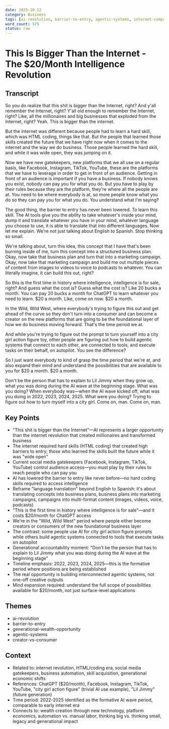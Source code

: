 ```yaml
---
date: 2025-10-12
category: Business
tags: [ai-revolution, barrier-to-entry, agentic-systems, internet-comparison, chatgpt, skill-acquisition, wild-west, generational-opportunity]
word_count: 575
status: raw
---
```


# This Is Bigger Than the Internet - The $20/Month Intelligence Revolution

## Transcript

So you do realize that this shit is bigger than the Internet, right? And y'all remember the Internet, right? Y'all old enough to remember the Internet, right? Like, all the millionaires and big businesses that exploded from the Internet, right? Yeah. This is bigger than the internet.

But the internet was different because people had to learn a hard skill, which was HTML coding, things like that. But the people that learned those skills created the future that we have right now when it comes to the internet and the way we do business. Those people learned the hard skill, and while it was wide open, they was jumping on it.

Now we have new gatekeepers, new platforms that we all use on a regular basis, like Facebook, Instagram, TikTok, YouTube, these are the platforms that we have to leverage in order to get in front of an audience. Getting in front of an audience is important if you have a business. If nobody knows you exist, nobody can pay you for what you do. But you have to play by their rules because they are the platform, they're where all the people are at. You need to be where everybody is at, so more people know what you do so they can pay you for what you do. You understand what I'm saying?

The good thing, the barrier to entry has never been lowered. To learn this skill. The AI tools give you the ability to take whatever's inside your mind, dump it and translate whatever you have in your mind, whatever language you choose to use, it is able to translate that into different languages. Now let me explain. We're not just talking about English to Spanish. Stop thinking so small.

We're talking about, turn this idea, this concept that I have that's been burning inside of me, turn this concept into a structured business plan. Okay, now take that business plan and turn that into a marketing campaign. Okay, now take that marketing campaign and build me out multiple pieces of content from images to videos to voice to podcasts to whatever. You can literally imagine, it can build this out, right?

So this is the first time in history where intelligence, intelligence is for sale, right? And guess what the cost is? Guess what the cost is? Like 20 bucks a month. You can pay 20 bucks a month for ChatGPT to learn whatever you need to learn. $20 a month. Like, come on now. $20 a month.

In the Wild, Wild West, where everybody's trying to figure this out and get ahead of the curve so they don't turn into a consumer and can become a creator on the new platforms that are going to be the foundational layer of how we do business moving forward. That's the time period we at.

And while you're trying to figure out the prompt to turn yourself into a city girl action figure toy, other people are figuring out how to build agentic systems that connect to each other, are connected to tools, and execute tasks on their behalf, on autopilot. You see the difference?

So I just want everybody to kind of grasp the time period that we're at, and also expand their mind and understand the possibilities that are available to you for $20 a month. $20 a month.

Don't be the person that has to explain to Lil Jimmy when they grow up, what you was doing during the AI wave at the beginning stage. What was you doing? When everybody was—when the AI wave kicked off, what was you doing in 2022, 2023, 2024, 2025. What were you doing? Trying to figure out how to turn myself into a city girl. Come on, man. Come on, man.

## Key Points

- "This shit is bigger than the Internet"—AI represents a larger opportunity than the internet revolution that created millionaires and transformed business
- The internet required hard skills (HTML coding) that created high barriers to entry; those who learned the skills built the future while it was "wide open"
- Current social media gatekeepers (Facebook, Instagram, TikTok, YouTube) control audience access—you must play by their rules to reach people who can pay you
- AI has lowered the barrier to entry like never before—no hard coding skills required to access intelligence
- Reframe "language translation" beyond English to Spanish: it's about translating concepts into business plans, business plans into marketing campaigns, campaigns into multi-format content (images, videos, voice, podcasts)
- "This is the first time in history where intelligence is for sale"—and it costs $20/month for ChatGPT access
- We're in the "Wild, Wild West" period where people either become creators or consumers of the new foundational business layer
- The contrast: some people use AI for city girl action figure prompts while others build agentic systems connected to tools that execute tasks on autopilot
- Generational accountability moment: "Don't be the person that has to explain to Lil Jimmy what you was doing during the AI wave at the beginning stage"
- Timeline emphasis: 2022, 2023, 2024, 2025—this is the formative period where positions are being established
- The real opportunity is building interconnected agentic systems, not one-off creative outputs
- Mind expansion required: understand the full scope of possibilities available for $20/month, not just surface-level applications

## Themes

- ai-revolution
- barrier-to-entry
- generational-wealth-opportunity
- agentic-systems
- creator-vs-consumer

## Context

- Related to: internet revolution, HTML/coding era, social media gatekeepers, business automation, skill acquisition, generational economic shifts
- References: ChatGPT ($20/month), Facebook, Instagram, TikTok, YouTube, "city girl action figure" (trivial AI use example), "Lil Jimmy" (future generation)
- Time period: 2022-2025 identified as the formative AI wave period, comparable to early internet era
- Connects to: wealth creation through new technology, platform economics, automation vs. manual labor, thinking big vs. thinking small, legacy and generational impact